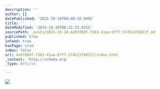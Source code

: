 ```yaml
---
description: ''
author: []
datePublished: '2015-10-10T08:40:18.949Z'
title: ''
dateModified: '2015-10-10T08:22:33.025Z'
sourcePath: _posts/2015-10-10-4a97d09f-f383-41aa-bff7-57452370822f.md
published: true
inFeed: true
hasPage: true
inNav: false
url: 4a97d09f-f383-41aa-bff7-57452370822f/index.html
_context: 'http://schema.org'
_type: Article

---
```

![](https://the-grid-user-content.s3-us-west-2.amazonaws.com/2a29e9d5-9633-44a2-8dd2-9793ecdc3305.png)